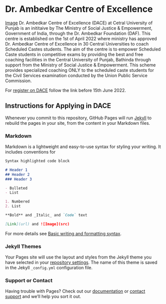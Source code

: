 # Dr. Ambedkar Centre of Excellence
[Image](https://static.theprint.in/wp-content/uploads/2022/04/Babsaheb-Ambedkar-copy-e1649856783113.jpg) 
Dr. Ambedkar Centre of Excellence (DACE) at Cetral University of Punjab is an inititaive by The Ministry of Social Justice & Empowerment, Government of India, through the Dr. Ambedkar Foundation (DAF).
This centre is established on the 1st of April 2022 where ministry has approved Dr. Ambedkar Centre of Excellence in 30 Central Universities to coach Scheduled Castes students. The aim of the centre is to empower Scheduled Caste students in competitive exams by providing the best and free coaching facilities in the Central University of Punjab, Bathinda through support from the Ministry of Social Justice & Empowerment. This scheme provides specialized coaching ONLY to the scheduled caste students for the Civil Services examination conducted by the Union Public Service Commission.

For [register on DACE](https://docs.google.com/forms/d/e/1FAIpQLScihrkqKkm_7aB5crmmGOuGH5rFOUNG1lq0ZdlS1Cq1Tv_ytg/viewform) follow the link before 15th June 2022.

## Instructions for Applying in DACE



Whenever you commit to this repository, GitHub Pages will run [Jekyll](https://jekyllrb.com/) to rebuild the pages in your site, from the content in your Markdown files.

### Markdown

Markdown is a lightweight and easy-to-use syntax for styling your writing. It includes conventions for

```markdown
Syntax highlighted code block

# Header 1
## Header 2
### Header 3

- Bulleted
- List

1. Numbered
2. List

**Bold** and _Italic_ and `Code` text

[Link](url) and ![Image](src)
```

For more details see [Basic writing and formatting syntax](https://docs.github.com/en/github/writing-on-github/getting-started-with-writing-and-formatting-on-github/basic-writing-and-formatting-syntax).

### Jekyll Themes

Your Pages site will use the layout and styles from the Jekyll theme you have selected in your [repository settings](https://github.com/theshubhamsingh/dace/settings/pages). The name of this theme is saved in the Jekyll `_config.yml` configuration file.

### Support or Contact

Having trouble with Pages? Check out our [documentation](https://docs.github.com/categories/github-pages-basics/) or [contact support](https://support.github.com/contact) and we’ll help you sort it out.
